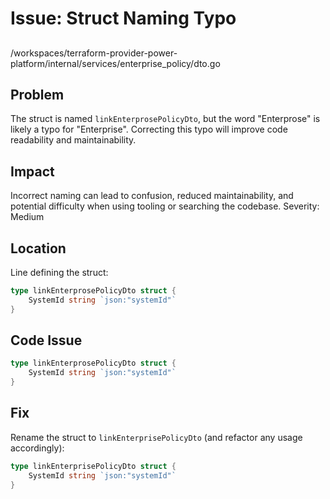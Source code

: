 # Issue: Struct Naming Typo

##

/workspaces/terraform-provider-power-platform/internal/services/enterprise_policy/dto.go

## Problem

The struct is named `linkEnterprosePolicyDto`, but the word "Enterprose" is likely a typo for "Enterprise". Correcting this typo will improve code readability and maintainability.

## Impact

Incorrect naming can lead to confusion, reduced maintainability, and potential difficulty when using tooling or searching the codebase. Severity: Medium

## Location

Line defining the struct:

```go
type linkEnterprosePolicyDto struct {
    SystemId string `json:"systemId"`
}
```

## Code Issue

```go
type linkEnterprosePolicyDto struct {
    SystemId string `json:"systemId"`
}
```

## Fix

Rename the struct to `linkEnterprisePolicyDto` (and refactor any usage accordingly):

```go
type linkEnterprisePolicyDto struct {
    SystemId string `json:"systemId"`
}
```
